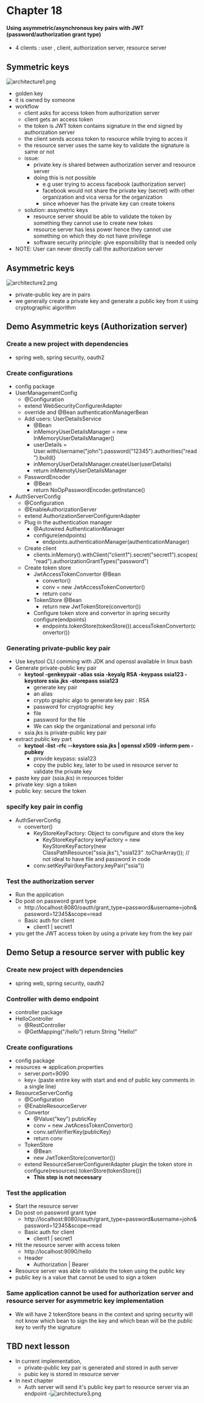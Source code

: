 # Chapter 18

#### Using asymmetric/asynchronous key pairs with JWT (password/authorization grant type)

- 4 clients : user , client, authorization server, resource server

## Symmetric keys

![architecture1.png](src/main/resources/architecture1.png)

- golden key
- it is owned by someone
- workflow
    - client asks for access token from authorization server
    - client gets an access token
    - the token is JWT token contains signature in the end signed by authorization server
    - the client sends access token to resource while trying to acces it
    - the resource server uses the same key to validate the signature is same or not
    - issue:
        - private key is shared between authorization server and resource server
        - doing this is not possible
            - e.g user trying to access facebook (authorization server)
            - facebook would not share the private key (secret) with other organization and vica versa for the
              organization
            - since whoever has the private key can create tokens
    - solution: assymetric keys
        - resource server should be able to validate the token by something they cannot use to create new tokes
        - resource server has less power hence they cannot use something on which they do not have privilege
        - software security principle: give esponsibility that is needed only
- NOTE: User can never directly call the authorization server

## Asymmetric keys

![architecture2.png](src/main/resources/architecture2.png)

- private-public key are in pairs
- we generally create a private key and generate a public key from it using cryptographic algorithm

## Demo Asymmetric keys (Authorization server)

### Create a new project with dependencies

- spring web, spring security, oauth2

### Create configurations

- config package
- UserManagementConfig
    - @Configuration
    - extend WebSecurityConfigurerAdapter
    - override and @Bean authenticationManagerBean
    - Add users: UserDetailsService
        - @Bean
        - inMemoryUserDetailsManager = new InMemoryUserDetailsManager()
        - userDetails = User.withUsername("john").password("12345").authorities("read").build()
        - inMemoryUserDetailsManager.createUser(userDetails)
        - return inMemotyUserDetailsManager
    - PasswordEncoder
        - @Bean
        - return NoOpPasswordEncoder.getInstance()
- AuthServerConfig
    - @Configuration
    - @EnableAuthorizationServer
    - extend AuthorizationServerConfigurerAdapter
    - Plug in the authentication manager
        - @Autowired AuthenticationManager
        - configure(endpoints)
            - endpoints.authenticationManager(authenticationManager)
    - Create client
        - clients.inMemory().withClient("client1").secret("secret1").scopes("read").authorizationGrantTypes("password")
    - Create token store
        - JwtAccessTokenConvertor @Bean
            - convertor()
            - conv = new JwtAccessTokenConvertor()
            - return conv
        - TokenStore @Bean
            - return new JwtTokenStore(convertor())
        - Configure token store and convertor in spring security configure(endpoints)
            - endpoints.tokenStore(tokenStore()).accessTokenConvertor(convertor())

### Generating private-public key pair

- Use keytool CLI comming with JDK and openssl available in linux bash
- Generate private-public key pair
    - <b>keytool -genkeypair -alias ssia -keyalg RSA -keypass ssia123 -keystore ssia.jks -storepass ssia123</b>
        - generate key pair
        - an alias
        - crypto graphic algo to generate key pair : RSA
        - password for cryptographic key
        - file
        - password for the file
        - We can skip the organizational and personal info
    - ssia.jks is private-public key pair
- extract public key part
    - <b>keytool -list -rfc --keystore ssia.jks | openssl x509 -inform pem -pubkey</b>
        - provide keypass: ssia123
        - copy the public key, later to be used in resource server to validate the private key
- paste key pair (ssia.jks) in resources folder
- private key: sign a token
- public key: secure the token

### specify key pair in config

- AuthServerConfig
    - convertor()
        - KeyStoreKeyFactory: Object to convfigure and store the key
            - KeyStoreKeyFactory keyFactory = new KeyStoreKeyFactory(new ClassPathResource("ssia.jks"),"ssia123"
              .toCharArray()); // not ideal to have file and password in code
        - conv.setKeyPair(keyFactory.keyPair("ssia"))

### Test the authorization server

- Run the application
- Do post on password grant type
    - http://localhost:8080/oauth/grant_type=password&username=john&password=12345&scope=read
    - Basic auth for client
        - client1 | secret1
- you get the JWT access token by using a private key from the key pair

## Demo Setup a resource server with public key

### Create new project with dependencies

- spring web, spring security, oauth2

### Controller with demo endpoint

- controller package
- HelloController
    - @RestController
    - @GetMapping("/hello") return String "Hello!"

### Create configurations

- config package
- resources => application.properties
    - server.port=9090
    - key=<public key> (paste entire key with start and end of public key comments in a single line)
- ResourceServerConfig
    - @Configuration
    - @EnableResourceServer
    - Convertor
        - @Value("key") publicKey
        - conv = new JwtAcessTokenConvertor()
        - conv.setVerifierKey(publicKey)
        - return conv
    - TokenStore
        - @Bean
        - new JwtTokenStore(convertor())
    - extend ResourceServerConfigurerAdapter plugin the token store in configure(resources).tokenStore(tokenStore())
        - <b>This step is not necessary</b>

### Test the application

- Start the resource server
- Do post on password grant type
    - http://localhost:8080/oauth/grant_type=password&username=john&password=12345&scope=read
    - Basic auth for client
        - client1 | secret1
- Hit the resource server with access token
    - http://localhost:9090/hello
    - Header
        - Authorization | Bearer <JWT access token>
- Resource server was able to validate the token using the public key
- public key is a value that cannot be used to sign a token

### Same application cannot be used for authorization server and resource server for asymmetric key implementation

- We will have 2 tokenStore beans in the context and spring security will not know which bean to sign the key and which
  bean will be the public key to verify the signature

## TBD next lesson

- In current implementation,
    - private-public key pair is generated and stored in auth server
    - pubic key is stored in resource server
- In next chapter
    - Auth server will send it's public key part to resource server via an endpoint
      -![architecture3.png](src/main/resources/architecture3.png)